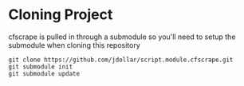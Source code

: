 # Cloning Project

cfscrape is pulled in through a submodule so you'll need to setup the submodule
when cloning this repository

```
git clone https://github.com/jdollar/script.module.cfscrape.git
git submodule init
git submodule update
```
